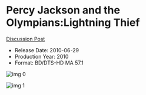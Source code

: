 # Percy Jackson and the Olympians:Lightning Thief

[Discussion Post](https://www.avsforum.com/threads/bass-eq-for-filtered-movies.2995212/post-58316998)

* Release Date: 2010-06-29
* Production Year: 2010
* Format: BD/DTS-HD MA 57.1

![img 0](https://i.imgur.com/ufzxuuB.jpg)

![img 1](https://i.imgur.com/YXQHtka.jpg)

